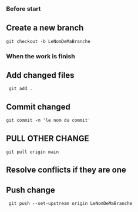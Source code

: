 ### Before start 
## Create a new branch
` git checkout -b LeNomDeMaBranche `
### When the work is finish
## Add changed files
` git add .`
## Commit changed
` git commit -m 'le nom du commit' `
## PULL OTHER CHANGE 
` git pull origin main `
## Resolve conflicts if they are one
## Push change
` git push --set-upstream origin LeNomDeMaBranche`
